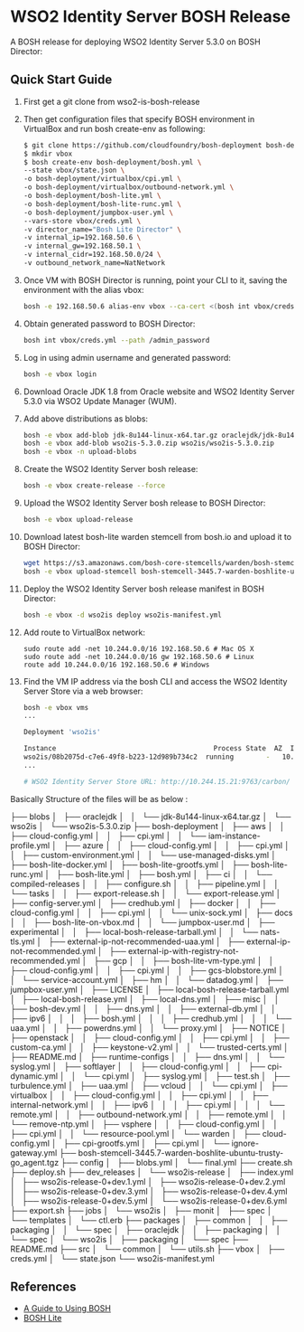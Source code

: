 # WSO2 Identity Server BOSH Release

A BOSH release for deploying WSO2 Identity Server 5.3.0 on BOSH Director:

## Quick Start Guide

1. First get a git clone from wso2-is-bosh-release


2. Then get configuration files that specify BOSH environment in VirtualBox and run bosh create-env as following:

    ```bash
    $ git clone https://github.com/cloudfoundry/bosh-deployment bosh-deployment
    $ mkdir vbox
    $ bosh create-env bosh-deployment/bosh.yml \
    --state vbox/state.json \
    -o bosh-deployment/virtualbox/cpi.yml \
    -o bosh-deployment/virtualbox/outbound-network.yml \
    -o bosh-deployment/bosh-lite.yml \
    -o bosh-deployment/bosh-lite-runc.yml \
    -o bosh-deployment/jumpbox-user.yml \
    --vars-store vbox/creds.yml \
    -v director_name="Bosh Lite Director" \
    -v internal_ip=192.168.50.6 \
    -v internal_gw=192.168.50.1 \
    -v internal_cidr=192.168.50.0/24 \
    -v outbound_network_name=NatNetwork
    ```

3. Once VM with BOSH Director is running, point your CLI to it, saving the environment with the alias vbox:

    ```bash
    bosh -e 192.168.50.6 alias-env vbox --ca-cert <(bosh int vbox/creds.yml --path /director_ssl/ca)
    ```

4. Obtain generated password to BOSH Director:

    ```bash
    bosh int vbox/creds.yml --path /admin_password
    ```

5. Log in using admin username and generated password:

    ```bash
    bosh -e vbox login
    ```

6. Download Oracle JDK 1.8 from Oracle website and WSO2 Identity Server 5.3.0 via WSO2 Update Manager (WUM).

7. Add above distributions as blobs:

    ```bash
    bosh -e vbox add-blob jdk-8u144-linux-x64.tar.gz oraclejdk/jdk-8u144-linux-x64.tar.gz
    bosh -e vbox add-blob wso2is-5.3.0.zip wso2is/wso2is-5.3.0.zip
    bosh -e vbox -n upload-blobs
    ```

8. Create the WSO2 Identity Server bosh release:

    ```bash
    bosh -e vbox create-release --force
    ```

9. Upload the WSO2 Identity Server bosh release to BOSH Director:

    ```bash
    bosh -e vbox upload-release
    ```

10. Download latest bosh-lite warden stemcell from bosh.io and upload it to BOSH Director:
    
    ```bash
    wget https://s3.amazonaws.com/bosh-core-stemcells/warden/bosh-stemcell-3445.7-warden-boshlite-ubuntu-trusty-go_agent.tgz
    bosh -e vbox upload-stemcell bosh-stemcell-3445.7-warden-boshlite-ubuntu-trusty-go_agent.tgz
    ```

11. Deploy the WSO2 Identity Server bosh release manifest in BOSH Director:

    ```bash
    bosh -e vbox -d wso2is deploy wso2is-manifest.yml
    ```

12. Add route to VirtualBox network:

    ```
    sudo route add -net 10.244.0.0/16 192.168.50.6 # Mac OS X
    sudo route add -net 10.244.0.0/16 gw 192.168.50.6 # Linux
    route add 10.244.0.0/16 192.168.50.6 # Windows
    ```

13. Find the VM IP address via the bosh CLI and access the WSO2 Identity Server Store via a web browser:

    ```bash
    bosh -e vbox vms
    ...

    Deployment 'wso2is'

    Instance                                       Process State  AZ  IPs           VM CID                                VM Type
    wso2is/08b2075d-c7e6-49f8-b223-12d989b734c2  running        -   10.244.15.21  84cac420-fd02-4884-5821-0fad60e3ce29  wso2is-resource-pool
    ...

    # WSO2 Identity Server Store URL: http://10.244.15.21:9763/carbon/
    ```

Basically Structure of the files will be as below :


├── blobs
│   ├── oraclejdk
│   │   └── jdk-8u144-linux-x64.tar.gz
│   └── wso2is
│       └── wso2is-5.3.0.zip
├── bosh-deployment
│   ├── aws
│   │   ├── cloud-config.yml
│   │   ├── cpi.yml
│   │   └── iam-instance-profile.yml
│   ├── azure
│   │   ├── cloud-config.yml
│   │   ├── cpi.yml
│   │   ├── custom-environment.yml
│   │   └── use-managed-disks.yml
│   ├── bosh-lite-docker.yml
│   ├── bosh-lite-grootfs.yml
│   ├── bosh-lite-runc.yml
│   ├── bosh-lite.yml
│   ├── bosh.yml
│   ├── ci
│   │   └── compiled-releases
│   │       ├── configure.sh
│   │       ├── pipeline.yml
│   │       └── tasks
│   │           ├── export-release.sh
│   │           └── export-release.yml
│   ├── config-server.yml
│   ├── credhub.yml
│   ├── docker
│   │   ├── cloud-config.yml
│   │   ├── cpi.yml
│   │   └── unix-sock.yml
│   ├── docs
│   │   ├── bosh-lite-on-vbox.md
│   │   └── jumpbox-user.md
│   ├── experimental
│   │   ├── local-bosh-release-tarball.yml
│   │   └── nats-tls.yml
│   ├── external-ip-not-recommended-uaa.yml
│   ├── external-ip-not-recommended.yml
│   ├── external-ip-with-registry-not-recommended.yml
│   ├── gcp
│   │   ├── bosh-lite-vm-type.yml
│   │   ├── cloud-config.yml
│   │   ├── cpi.yml
│   │   ├── gcs-blobstore.yml
│   │   └── service-account.yml
│   ├── hm
│   │   └── datadog.yml
│   ├── jumpbox-user.yml
│   ├── LICENSE
│   ├── local-bosh-release-tarball.yml
│   ├── local-bosh-release.yml
│   ├── local-dns.yml
│   ├── misc
│   │   ├── bosh-dev.yml
│   │   ├── dns.yml
│   │   ├── external-db.yml
│   │   ├── ipv6
│   │   │   ├── bosh.yml
│   │   │   ├── credhub.yml
│   │   │   └── uaa.yml
│   │   ├── powerdns.yml
│   │   └── proxy.yml
│   ├── NOTICE
│   ├── openstack
│   │   ├── cloud-config.yml
│   │   ├── cpi.yml
│   │   ├── custom-ca.yml
│   │   ├── keystone-v2.yml
│   │   └── trusted-certs.yml
│   ├── README.md
│   ├── runtime-configs
│   │   ├── dns.yml
│   │   └── syslog.yml
│   ├── softlayer
│   │   ├── cloud-config.yml
│   │   ├── cpi-dynamic.yml
│   │   └── cpi.yml
│   ├── syslog.yml
│   ├── test.sh
│   ├── turbulence.yml
│   ├── uaa.yml
│   ├── vcloud
│   │   └── cpi.yml
│   ├── virtualbox
│   │   ├── cloud-config.yml
│   │   ├── cpi.yml
│   │   ├── internal-network.yml
│   │   ├── ipv6
│   │   │   ├── cpi.yml
│   │   │   └── remote.yml
│   │   ├── outbound-network.yml
│   │   ├── remote.yml
│   │   └── remove-ntp.yml
│   ├── vsphere
│   │   ├── cloud-config.yml
│   │   ├── cpi.yml
│   │   └── resource-pool.yml
│   └── warden
│       ├── cloud-config.yml
│       ├── cpi-grootfs.yml
│       ├── cpi.yml
│       └── ignore-gateway.yml
├── bosh-stemcell-3445.7-warden-boshlite-ubuntu-trusty-go_agent.tgz
├── config
│   ├── blobs.yml
│   └── final.yml
├── create.sh
├── deploy.sh
├── dev_releases
│   └── wso2is-release
│       ├── index.yml
│       ├── wso2is-release-0+dev.1.yml
│       ├── wso2is-release-0+dev.2.yml
│       ├── wso2is-release-0+dev.3.yml
│       ├── wso2is-release-0+dev.4.yml
│       ├── wso2is-release-0+dev.5.yml
│       └── wso2is-release-0+dev.6.yml
├── export.sh
├── jobs
│   └── wso2is
│       ├── monit
│       ├── spec
│       └── templates
│           └── ctl.erb
├── packages
│   ├── common
│   │   ├── packaging
│   │   └── spec
│   ├── oraclejdk
│   │   ├── packaging
│   │   └── spec
│   └── wso2is
│       ├── packaging
│       └── spec
├── README.md
├── src
│   └── common
│       └── utils.sh
├── vbox
│   ├── creds.yml
│   └── state.json
└── wso2is-manifest.yml


## References

* [A Guide to Using BOSH](http://mariash.github.io/learn-bosh/)
* [BOSH Lite](https://bosh.io/docs/bosh-lite.html)

